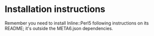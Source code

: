 # Installation instructions

Remember you need to install Inline::Perl5 following instructions on its
 README; it's outside the META6.json dependencies.